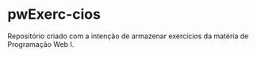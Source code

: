 # pwExerc-cios
Repositório criado com a intenção de armazenar exercícios da matéria de Programação Web I.

